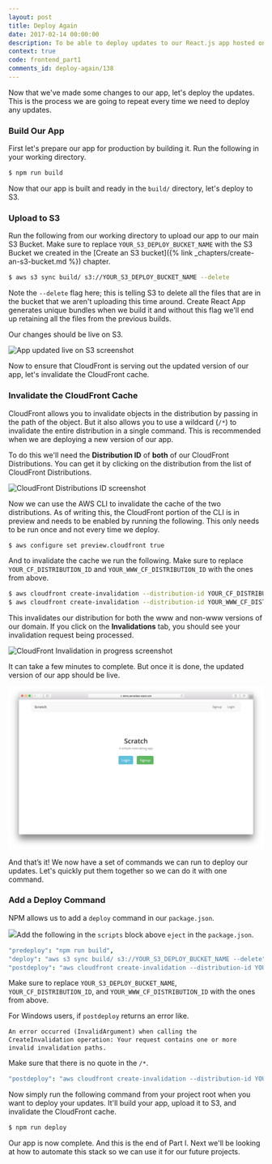 ```yaml
---
layout: post
title: Deploy Again
date: 2017-02-14 00:00:00
description: To be able to deploy updates to our React.js app hosted on S3 and CloudFront, we need to uploads our app to S3 and invalidate the CloudFront cache. We can do this using the “aws cloudfront create-invalidation” command in our AWS CLI. To automate these steps by running “npm run deploy”, we will add these commands to predeploy, deploy, and postdeploy scripts in our package.json.
context: true
code: frontend_part1
comments_id: deploy-again/138
---
```


Now that we've made some changes to our app, let's deploy the updates. This is the process we are going to repeat every time we need to deploy any updates.

### Build Our App

First let's prepare our app for production by building it. Run the following in your working directory.

``` bash
$ npm run build
```

Now that our app is built and ready in the `build/` directory, let's deploy to S3.

### Upload to S3

Run the following from our working directory to upload our app to our main S3 Bucket. Make sure to replace `YOUR_S3_DEPLOY_BUCKET_NAME` with the S3 Bucket we created in the [Create an S3 bucket]({% link _chapters/create-an-s3-bucket.md %}) chapter.

``` bash
$ aws s3 sync build/ s3://YOUR_S3_DEPLOY_BUCKET_NAME --delete
```

Note the `--delete` flag here; this is telling S3 to delete all the files that are in the bucket that we aren't uploading this time around. Create React App generates unique bundles when we build it and without this flag we'll end up retaining all the files from the previous builds.

Our changes should be live on S3.

![App updated live on S3 screenshot](/assets/app-updated-live-on-s3.png)

Now to ensure that CloudFront is serving out the updated version of our app, let's invalidate the CloudFront cache.

### Invalidate the CloudFront Cache

CloudFront allows you to invalidate objects in the distribution by passing in the path of the object. But it also allows you to use a wildcard (`/*`) to invalidate the entire distribution in a single command. This is recommended when we are deploying a new version of our app.

To do this we'll need the **Distribution ID** of **both** of our CloudFront Distributions. You can get it by clicking on the distribution from the list of CloudFront Distributions.

![CloudFront Distributions ID screenshot](/assets/cloudfront-distribution-id.png)

Now we can use the AWS CLI to invalidate the cache of the two distributions. As of writing this, the CloudFront portion of the CLI is in preview and needs to be enabled by running the following. This only needs to be run once and not every time we deploy.

``` bash
$ aws configure set preview.cloudfront true
```

And to invalidate the cache we run the following. Make sure to replace `YOUR_CF_DISTRIBUTION_ID` and `YOUR_WWW_CF_DISTRIBUTION_ID` with the ones from above.

``` bash
$ aws cloudfront create-invalidation --distribution-id YOUR_CF_DISTRIBUTION_ID --paths "/*"
$ aws cloudfront create-invalidation --distribution-id YOUR_WWW_CF_DISTRIBUTION_ID --paths "/*"
```

This invalidates our distribution for both the www and non-www versions of our domain. If you click on the **Invalidations** tab, you should see your invalidation request being processed.

![CloudFront Invalidation in progress screenshot](/assets/cloudfront-invalidation-in-progress.png)

It can take a few minutes to complete. But once it is done, the updated version of our app should be live.

![App update live screenshot](/assets/app-update-live.png)

And that’s it! We now have a set of commands we can run to deploy our updates. Let's quickly put them together so we can do it with one command.

### Add a Deploy Command

NPM allows us to add a `deploy` command in our `package.json`.

<img class="code-marker" src="/assets/s.png" />Add the following in the `scripts` block above `eject` in the `package.json`.

``` coffee
"predeploy": "npm run build",
"deploy": "aws s3 sync build/ s3://YOUR_S3_DEPLOY_BUCKET_NAME --delete",
"postdeploy": "aws cloudfront create-invalidation --distribution-id YOUR_CF_DISTRIBUTION_ID --paths '/*' && aws cloudfront create-invalidation --distribution-id YOUR_WWW_CF_DISTRIBUTION_ID --paths '/*'",
```

Make sure to replace `YOUR_S3_DEPLOY_BUCKET_NAME`, `YOUR_CF_DISTRIBUTION_ID`, and `YOUR_WWW_CF_DISTRIBUTION_ID` with the ones from above.

For Windows users, if `postdeploy` returns an error like.

```
An error occurred (InvalidArgument) when calling the CreateInvalidation operation: Your request contains one or more invalid invalidation paths.
```

Make sure that there is no quote in the `/*`.

``` coffee
"postdeploy": "aws cloudfront create-invalidation --distribution-id YOUR_CF_DISTRIBUTION_ID --paths /* && aws cloudfront create-invalidation --distribution-id YOUR_WWW_CF_DISTRIBUTION_ID --paths /*",
```

Now simply run the following command from your project root when you want to deploy your updates. It'll build your app, upload it to S3, and invalidate the CloudFront cache.

``` bash
$ npm run deploy
```

Our app is now complete. And this is the end of Part I. Next we'll be looking at how to automate this stack so we can use it for our future projects.

